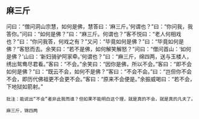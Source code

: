 ## 麻三斤

问曰：“僧问洞山宗慧，如何是佛，慧答曰：‘麻三斤。’何谓也？”曰：“你问我，我答你。”问曰：“如何是佛？”曰：“麻三斤。何谓也？”客不悦曰：“老人何相戏也？”曰：“你问我答，何戏之有？”又问：“毕竟如何是佛？”曰：“毕竟如何是佛？”客怒而去。余笑曰：“若不是佛，如何解笑解怒？”问曰：“僧问首山：‘如何是佛？’山曰：‘新妇骑驴阿家牵。’何谓也？”曰：“麻三斤，绵四两，送与玉楼人，绣出鸳鸯尽君看。”客曰：“不会。”余笑曰：“因你是佛，所以不会。”客曰：“即不会如何是佛？”曰：“既云不会，如何不是佛？”客曰：“不会不会。”曰：“岂但你不会不会，即历代佛祖更不会更不会。”客曰：“原来不会便是。”余振威喝曰：“若不会，下地狱如箭射。”

```xu
批注：能说出“不会”者非此我而谁？但如果不能明白这个理，就是真的不会，就是真的凡夫了。
```

```yang
麻三斤，锦四两
```
